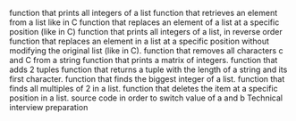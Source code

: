 function that prints all integers of a list
function that retrieves an element from a list like in C
function that replaces an element of a list at a specific position (like in C)
function that prints all integers of a list, in reverse order
function that replaces an element in a list at a specific position without modifying the original list (like in C).
function that removes all characters c and C from a string
function that prints a matrix of integers.
function that adds 2 tuples
function that returns a tuple with the length of a string and its first character.
function that finds the biggest integer of a list.
function that finds all multiples of 2 in a list.
function that deletes the item at a specific position in a list.
source code in order to switch value of a and b
Technical interview preparation
